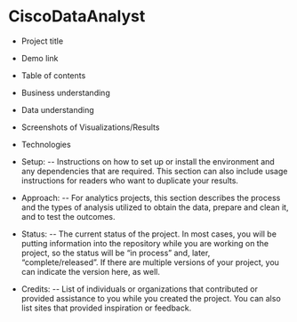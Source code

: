 # CiscoDataAnalyst

- Project title
- Demo link
- Table of contents
- Business understanding
- Data understanding
- Screenshots of Visualizations/Results
- Technologies
- Setup: 
 -- Instructions on how to set up or install the environment and any dependencies that are required. This section can also include usage instructions for readers who want to duplicate your results.
- Approach:
-- For analytics projects, this section describes the process and the types of analysis utilized to obtain the data, prepare and clean it, and to test the outcomes.

- Status:
-- The current status of the project. In most cases, you will be putting information into the repository while you are working on the project, so the status will be “in process” and, later, “complete/released”. If there are multiple versions of your project, you can indicate the version here, as well.
- Credits:
--  List of individuals or organizations that contributed or provided assistance to you while you created the project. You can also list sites that provided inspiration or feedback. 
  

